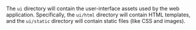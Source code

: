 The `ui` directory will contain the user-interface assets used by the web application. Specifically, the `ui/html` directory will contain HTML templates, and the `ui/static` directory will contain static files (like CSS and images).
